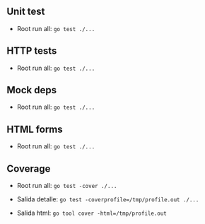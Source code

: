 ## Unit test

- Root run all: `go test ./...`

## HTTP tests

- Root run all: `go test ./...`

##  Mock deps

- Root run all: `go test ./...`

## HTML forms

- Root run all: `go test ./...`

## Coverage

- Root run all: `go test -cover ./...`

- Salida detalle: `go test -coverprofile=/tmp/profile.out ./...`

- Salida html: `go tool cover -html=/tmp/profile.out`
